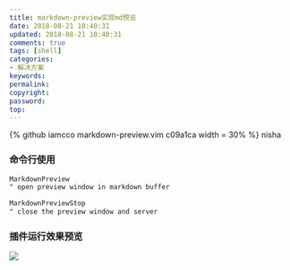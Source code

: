 ```yaml
---
title: markdown-preview实现md预览
date: 2018-08-21 10:40:31
updated: 2018-08-21 10:40:31
comments: true
tags: [shell]
categories:
- 解决方案
keywords: 
permalink: 
copyright: 
password: 
top:   
---
```

<!--github库卡片-->
{% github iamcco markdown-preview.vim c09a1ca width = 30% %}
nisha

### 命令行使用

```md
MarkdownPreview
" open preview window in markdown buffer

MarkdownPreviewStop
" close the preview window and server
```
### 插件运行效果预览
![](https://cloud.githubusercontent.com/assets/5492542/15363504/839753be-1d4b-11e6-9ac8-def4d7122e8d.gif)

